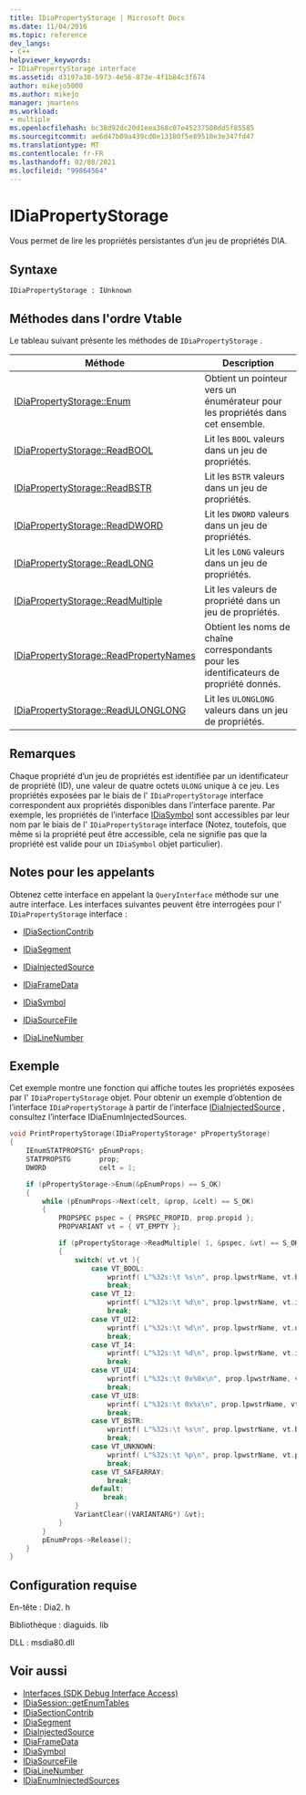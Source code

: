```yaml
---
title: IDiaPropertyStorage | Microsoft Docs
ms.date: 11/04/2016
ms.topic: reference
dev_langs:
- C++
helpviewer_keywords:
- IDiaPropertyStorage interface
ms.assetid: d3197a38-5973-4e56-873e-4f1b84c3f674
author: mikejo5000
ms.author: mikejo
manager: jmartens
ms.workload:
- multiple
ms.openlocfilehash: bc38d92dc20d1eea368c07e45237508dd5f85585
ms.sourcegitcommit: ae6d47b09a439cd0e13180f5e89510e3e347fd47
ms.translationtype: MT
ms.contentlocale: fr-FR
ms.lasthandoff: 02/08/2021
ms.locfileid: "99864564"
---
```

# <a name="idiapropertystorage"></a>IDiaPropertyStorage
Vous permet de lire les propriétés persistantes d’un jeu de propriétés DIA.

## <a name="syntax"></a>Syntaxe

```
IDiaPropertyStorage : IUnknown
```

## <a name="methods-in-vtable-order"></a>Méthodes dans l'ordre Vtable
Le tableau suivant présente les méthodes de `IDiaPropertyStorage` .

|Méthode|Description|
|------------|-----------------|
|[IDiaPropertyStorage::Enum](../../debugger/debug-interface-access/idiapropertystorage-enum.md)|Obtient un pointeur vers un énumérateur pour les propriétés dans cet ensemble.|
|[IDiaPropertyStorage::ReadBOOL](../../debugger/debug-interface-access/idiapropertystorage-readbool.md)|Lit les `BOOL` valeurs dans un jeu de propriétés.|
|[IDiaPropertyStorage::ReadBSTR](../../debugger/debug-interface-access/idiapropertystorage-readbstr.md)|Lit les `BSTR` valeurs dans un jeu de propriétés.|
|[IDiaPropertyStorage::ReadDWORD](../../debugger/debug-interface-access/idiapropertystorage-readdword.md)|Lit les `DWORD` valeurs dans un jeu de propriétés.|
|[IDiaPropertyStorage::ReadLONG](../../debugger/debug-interface-access/idiapropertystorage-readlong.md)|Lit les `LONG` valeurs dans un jeu de propriétés.|
|[IDiaPropertyStorage::ReadMultiple](../../debugger/debug-interface-access/idiapropertystorage-readmultiple.md)|Lit les valeurs de propriété dans un jeu de propriétés.|
|[IDiaPropertyStorage::ReadPropertyNames](../../debugger/debug-interface-access/idiapropertystorage-readpropertynames.md)|Obtient les noms de chaîne correspondants pour les identificateurs de propriété donnés.|
|[IDiaPropertyStorage::ReadULONGLONG](../../debugger/debug-interface-access/idiapropertystorage-readulonglong.md)|Lit les `ULONGLONG` valeurs dans un jeu de propriétés.|

## <a name="remarks"></a>Remarques
Chaque propriété d’un jeu de propriétés est identifiée par un identificateur de propriété (ID), une valeur de quatre octets `ULONG` unique à ce jeu. Les propriétés exposées par le biais de l' `IDiaPropertyStorage` interface correspondent aux propriétés disponibles dans l’interface parente. Par exemple, les propriétés de l’interface [IDiaSymbol](../../debugger/debug-interface-access/idiasymbol.md) sont accessibles par leur nom par le biais de l' `IDiaPropertyStorage` interface (Notez, toutefois, que même si la propriété peut être accessible, cela ne signifie pas que la propriété est valide pour un `IDiaSymbol` objet particulier).

## <a name="notes-for-callers"></a>Notes pour les appelants
Obtenez cette interface en appelant la `QueryInterface` méthode sur une autre interface. Les interfaces suivantes peuvent être interrogées pour l' `IDiaPropertyStorage` interface :

- [IDiaSectionContrib](../../debugger/debug-interface-access/idiasectioncontrib.md)

- [IDiaSegment](../../debugger/debug-interface-access/idiasegment.md)

- [IDiaInjectedSource](../../debugger/debug-interface-access/idiainjectedsource.md)

- [IDiaFrameData](../../debugger/debug-interface-access/idiaframedata.md)

- [IDiaSymbol](../../debugger/debug-interface-access/idiasymbol.md)

- [IDiaSourceFile](../../debugger/debug-interface-access/idiasourcefile.md)

- [IDiaLineNumber](../../debugger/debug-interface-access/idialinenumber.md)

## <a name="example"></a>Exemple
Cet exemple montre une fonction qui affiche toutes les propriétés exposées par l' `IDiaPropertyStorage` objet. Pour obtenir [](../../debugger/debug-interface-access/idiaenuminjectedsources.md) un exemple d’obtention de l’interface `IDiaPropertyStorage` à partir de l’interface [IDiaInjectedSource](../../debugger/debug-interface-access/idiainjectedsource.md) , consultez l’interface IDiaEnumInjectedSources.

```C++
void PrintPropertyStorage(IDiaPropertyStorage* pPropertyStorage)
{
    IEnumSTATPROPSTG* pEnumProps;
    STATPROPSTG       prop;
    DWORD             celt = 1;

    if (pPropertyStorage->Enum(&pEnumProps) == S_OK)
    {
        while (pEnumProps->Next(celt, &prop, &celt) == S_OK)
        {
            PROPSPEC pspec = { PRSPEC_PROPID, prop.propid };
            PROPVARIANT vt = { VT_EMPTY };

            if (pPropertyStorage->ReadMultiple( 1, &pspec, &vt) == S_OK)
            {
                switch( vt.vt ){
                    case VT_BOOL:
                        wprintf( L"%32s:\t %s\n", prop.lpwstrName, vt.bVal ? L"true" : L"false" );
                        break;
                    case VT_I2:
                        wprintf( L"%32s:\t %d\n", prop.lpwstrName, vt.iVal );
                        break;
                    case VT_UI2:
                        wprintf( L"%32s:\t %d\n", prop.lpwstrName, vt.uiVal );
                        break;
                    case VT_I4:
                        wprintf( L"%32s:\t %d\n", prop.lpwstrName, vt.intVal );
                        break;
                    case VT_UI4:
                        wprintf( L"%32s:\t 0x%0x\n", prop.lpwstrName, vt.uintVal );
                        break;
                    case VT_UI8:
                        wprintf( L"%32s:\t 0x%x\n", prop.lpwstrName, vt.uhVal.QuadPart );
                        break;
                    case VT_BSTR:
                        wprintf( L"%32s:\t %s\n", prop.lpwstrName, vt.bstrVal );
                        break;
                    case VT_UNKNOWN:
                        wprintf( L"%32s:\t %p\n", prop.lpwstrName, vt.punkVal );
                        break;
                    case VT_SAFEARRAY:
                        break;
                    default:
                       break;
                }
                VariantClear((VARIANTARG*) &vt);
            }
        }
        pEnumProps->Release();
    }
}
```

## <a name="requirements"></a>Configuration requise
En-tête : Dia2. h

Bibliothèque : diaguids. lib

DLL : msdia80.dll

## <a name="see-also"></a>Voir aussi
- [Interfaces (SDK Debug Interface Access)](../../debugger/debug-interface-access/interfaces-debug-interface-access-sdk.md)
- [IDiaSession::getEnumTables](../../debugger/debug-interface-access/idiasession-getenumtables.md)
- [IDiaSectionContrib](../../debugger/debug-interface-access/idiasectioncontrib.md)
- [IDiaSegment](../../debugger/debug-interface-access/idiasegment.md)
- [IDiaInjectedSource](../../debugger/debug-interface-access/idiainjectedsource.md)
- [IDiaFrameData](../../debugger/debug-interface-access/idiaframedata.md)
- [IDiaSymbol](../../debugger/debug-interface-access/idiasymbol.md)
- [IDiaSourceFile](../../debugger/debug-interface-access/idiasourcefile.md)
- [IDiaLineNumber](../../debugger/debug-interface-access/idialinenumber.md)
- [IDiaEnumInjectedSources](../../debugger/debug-interface-access/idiaenuminjectedsources.md)
